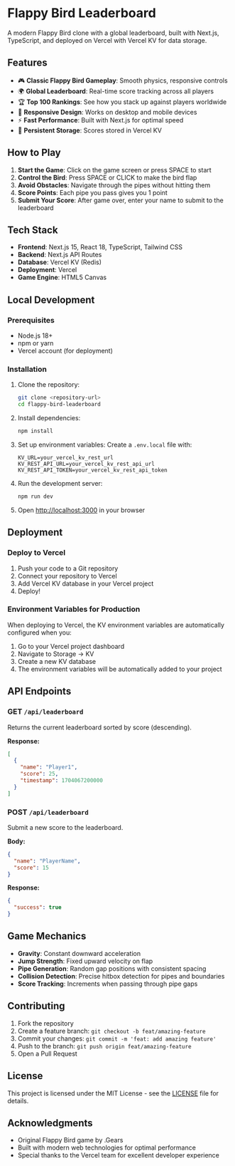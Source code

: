 # Flappy Bird Leaderboard

A modern Flappy Bird clone with a global leaderboard, built with Next.js, TypeScript, and deployed on Vercel with Vercel KV for data storage.

## Features

- 🎮 **Classic Flappy Bird Gameplay**: Smooth physics, responsive controls
- 🌍 **Global Leaderboard**: Real-time score tracking across all players
- 🏆 **Top 100 Rankings**: See how you stack up against players worldwide
- 📱 **Responsive Design**: Works on desktop and mobile devices
- ⚡ **Fast Performance**: Built with Next.js for optimal speed
- 💾 **Persistent Storage**: Scores stored in Vercel KV

## How to Play

1. **Start the Game**: Click on the game screen or press SPACE to start
2. **Control the Bird**: Press SPACE or CLICK to make the bird flap
3. **Avoid Obstacles**: Navigate through the pipes without hitting them
4. **Score Points**: Each pipe you pass gives you 1 point
5. **Submit Your Score**: After game over, enter your name to submit to the leaderboard

## Tech Stack

- **Frontend**: Next.js 15, React 18, TypeScript, Tailwind CSS
- **Backend**: Next.js API Routes
- **Database**: Vercel KV (Redis)
- **Deployment**: Vercel
- **Game Engine**: HTML5 Canvas

## Local Development

### Prerequisites

- Node.js 18+ 
- npm or yarn
- Vercel account (for deployment)

### Installation

1. Clone the repository:
   ```bash
   git clone <repository-url>
   cd flappy-bird-leaderboard
   ```

2. Install dependencies:
   ```bash
   npm install
   ```

3. Set up environment variables:
   Create a `.env.local` file with:
   ```
   KV_URL=your_vercel_kv_rest_url
   KV_REST_API_URL=your_vercel_kv_rest_api_url
   KV_REST_API_TOKEN=your_vercel_kv_rest_api_token
   ```

4. Run the development server:
   ```bash
   npm run dev
   ```

5. Open [http://localhost:3000](http://localhost:3000) in your browser

## Deployment

### Deploy to Vercel

1. Push your code to a Git repository
2. Connect your repository to Vercel
3. Add Vercel KV database in your Vercel project
4. Deploy!

### Environment Variables for Production

When deploying to Vercel, the KV environment variables are automatically configured when you:

1. Go to your Vercel project dashboard
2. Navigate to Storage → KV
3. Create a new KV database
4. The environment variables will be automatically added to your project

## API Endpoints

### GET `/api/leaderboard`
Returns the current leaderboard sorted by score (descending).

**Response:**
```json
[
  {
    "name": "Player1",
    "score": 25,
    "timestamp": 1704067200000
  }
]
```

### POST `/api/leaderboard`
Submit a new score to the leaderboard.

**Body:**
```json
{
  "name": "PlayerName",
  "score": 15
}
```

**Response:**
```json
{
  "success": true
}
```

## Game Mechanics

- **Gravity**: Constant downward acceleration
- **Jump Strength**: Fixed upward velocity on flap
- **Pipe Generation**: Random gap positions with consistent spacing
- **Collision Detection**: Precise hitbox detection for pipes and boundaries
- **Score Tracking**: Increments when passing through pipe gaps

## Contributing

1. Fork the repository
2. Create a feature branch: `git checkout -b feat/amazing-feature`
3. Commit your changes: `git commit -m 'feat: add amazing feature'`
4. Push to the branch: `git push origin feat/amazing-feature`
5. Open a Pull Request

## License

This project is licensed under the MIT License - see the [LICENSE](LICENSE) file for details.

## Acknowledgments

- Original Flappy Bird game by .Gears
- Built with modern web technologies for optimal performance
- Special thanks to the Vercel team for excellent developer experience